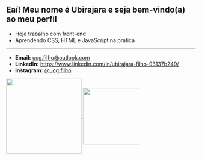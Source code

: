 ## Eaí! Meu nome é Ubirajara e seja bem-vindo(a) ao meu perfil

-  Hoje trabalho com front-end
-  Aprendendo CSS, HTML e JavaScript na prática
 _______________________________________________________________________
-  **Email:** ucg.filho@outlook.com
-  **LinkedIn:** https://www.linkedin.com/in/ubirajara-filho-93137b249/
-  **Instagram:** [@ucg.filho](https://www.instagram.com/ucg.filho/)

<div>
  <a href="https://github.com/ucgfilho">
    <img height=200vh align="center" src="https://github-readme-stats.vercel.app/api?username=ucgfilho&theme=tokyonight" />
    <img height=150vh align="center" src="https://github-readme-stats.vercel.app/api/top-langs?username=ucgfilho&layout=compact&theme=tokyonight&langs_count=8&card_width=320" />
  </a>
</div>
